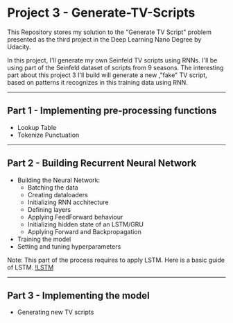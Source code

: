 # Project 3 - Generate-TV-Scripts

This Repository stores my solution to the "Generate TV Script" problem presented as the third project in the Deep Learning Nano Degree by Udacity.

In this project, I'll generate my own Seinfeld TV scripts using RNNs. I'll be using part of the Seinfeld dataset of scripts from 9 seasons. 
The interesting part about this project 3 I'll build will generate a new ,"fake" TV script, based on patterns it recognizes in this training data using RNN.

**********************************************************************
## Part 1 - Implementing pre-processing functions

 * Lookup Table
 * Tokenize Punctuation

**********************************************************************
## Part 2 - Building Recurrent Neural Network
 * Building the Neural Network:
     * Batching the data
     * Creating dataloaders
     * Initializing RNN acchitecture
     * Defining layers
     * Applying FeedForward behaviour
     * Initializing hidden state of an LSTM/GRU
     * Applying Forward and Backpropagation
  * Training the model
  * Setting and tuning hyperparameters 
 
Note: This part of the process requires to apply LSTM. Here is a basic guide of LSTM.
[!LSTM](https://github.com/ucdcsl55/Generate-TV-Scripts/blob/main/Basic_LSTM.png?raw=true)
**********************************************************************
## Part 3 - Implementing the model
  * Generating new TV scripts
